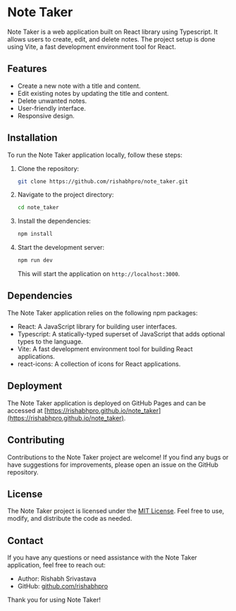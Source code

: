 # Note Taker

Note Taker is a web application built on React library using Typescript. It allows users to create, edit, and delete notes. The project setup is done using Vite, a fast development environment tool for React.

## Features

- Create a new note with a title and content.
- Edit existing notes by updating the title and content.
- Delete unwanted notes.
- User-friendly interface.
- Responsive design.

## Installation

To run the Note Taker application locally, follow these steps:

1. Clone the repository:

   ```bash
   git clone https://github.com/rishabhpro/note_taker.git
   ```

2. Navigate to the project directory:

   ```bash
   cd note_taker
   ```

3. Install the dependencies:

   ```bash
   npm install
   ```

4. Start the development server:

   ```bash
   npm run dev
   ```

   This will start the application on `http://localhost:3000`.

## Dependencies

The Note Taker application relies on the following npm packages:

- React: A JavaScript library for building user interfaces.
- Typescript: A statically-typed superset of JavaScript that adds optional types to the language.
- Vite: A fast development environment tool for building React applications.
- react-icons: A collection of icons for React applications.

## Deployment

The Note Taker application is deployed on GitHub Pages and can be accessed at [https://rishabhpro.github.io/note_taker](https://rishabhpro.github.io/note_taker).

## Contributing

Contributions to the Note Taker project are welcome! If you find any bugs or have suggestions for improvements, please open an issue on the GitHub repository.

## License

The Note Taker project is licensed under the [MIT License](LICENSE). Feel free to use, modify, and distribute the code as needed.

## Contact

If you have any questions or need assistance with the Note Taker application, feel free to reach out:

- Author: Rishabh Srivastava
- GitHub: [github.com/rishabhpro](https://github.com/rishabhpro)

Thank you for using Note Taker!